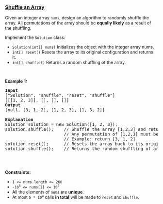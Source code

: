 ### [Shuffle an Array](https://leetcode.com/problems/shuffle-an-array)

<p>Given an integer array <code>nums</code>, design an algorithm to randomly shuffle the array. All permutations of the array should be <strong>equally likely</strong> as a result of the shuffling.</p>

<p>Implement the <code>Solution</code> class:</p>

<ul>
	<li><code>Solution(int[] nums)</code> Initializes the object with the integer array nums.</li>
	<li><code>int[] reset()</code> Resets the array to its original configuration and returns it.</li>
	<li><code>int[] shuffle()</code> Returns a random shuffling of the array.</li>
</ul>

<p>&nbsp;</p>
<p><strong>Example 1:</strong></p>

<pre>
<strong>Input</strong>
[&quot;Solution&quot;, &quot;shuffle&quot;, &quot;reset&quot;, &quot;shuffle&quot;]
[[[1, 2, 3]], [], [], []]
<strong>Output</strong>
[null, [3, 1, 2], [1, 2, 3], [1, 3, 2]]

<strong>Explanation</strong>
Solution solution = new Solution([1, 2, 3]);
solution.shuffle();    // Shuffle the array [1,2,3] and return its result.
                       // Any permutation of [1,2,3] must be equally likely to be returned.
                       // Example: return [3, 1, 2]
solution.reset();      // Resets the array back to its original configuration [1,2,3]. Return [1, 2, 3]
solution.shuffle();    // Returns the random shuffling of array [1,2,3]. Example: return [1, 3, 2]

</pre>

<p>&nbsp;</p>
<p><strong>Constraints:</strong></p>

<ul>
	<li><code>1 &lt;= nums.length &lt;= 200</code></li>
	<li><code>-10<sup>6</sup> &lt;= nums[i] &lt;= 10<sup>6</sup></code></li>
	<li>All the elements of <code>nums</code> are <strong>unique</strong>.</li>
	<li>At most <code>5 * 10<sup>4</sup></code> calls <strong>in total</strong> will be made to <code>reset</code> and <code>shuffle</code>.</li>
</ul>
